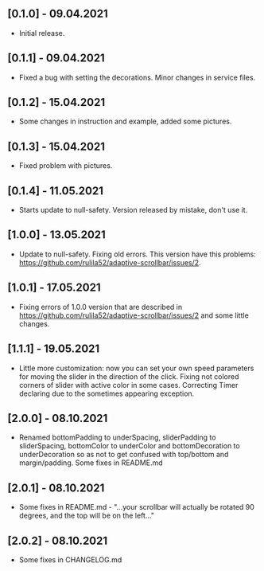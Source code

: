 ## [0.1.0] - 09.04.2021
* Initial release.

## [0.1.1] - 09.04.2021
* Fixed a bug with setting the decorations. Minor changes in service files.

## [0.1.2] - 15.04.2021
* Some changes in instruction and example, added some pictures.

## [0.1.3] - 15.04.2021
* Fixed problem with pictures.

## [0.1.4] - 11.05.2021
* Starts update to null-safety. Version released by mistake, don't use it.

## [1.0.0] - 13.05.2021
* Update to null-safety. Fixing old errors. This version have this problems:
  https://github.com/rulila52/adaptive-scrollbar/issues/2.

## [1.0.1] - 17.05.2021
* Fixing errors of 1.0.0 version that are described in 
  https://github.com/rulila52/adaptive-scrollbar/issues/2 and some little changes.

## [1.1.1] - 19.05.2021
* Little more customization: now you can set your own speed parameters for moving 
  the slider in the direction of the click. Fixing not colored corners of slider 
  with active color in some cases. Correcting Timer declaring due to the sometimes 
  appearing exception.

## [2.0.0] - 08.10.2021
* Renamed bottomPadding to underSpacing, sliderPadding to sliderSpacing, bottomColor 
  to underColor and bottomDecoration to underDecoration so as not to get confused 
  with top/bottom and margin/padding. Some fixes in README.md

## [2.0.1] - 08.10.2021
* Some fixes in README.md - "...your scrollbar will actually be rotated 90 degrees,
  and the top will be on the left..."

## [2.0.2] - 08.10.2021
* Some fixes in CHANGELOG.md
